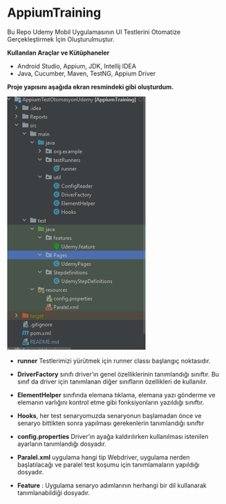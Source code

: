 # AppiumTraining
Bu Repo Udemy Mobil Uygulamasının UI Testlerini Otomatize Gerçekleştirmek İçin Oluşturulmuştur.

**Kullanılan Araçlar ve Kütüphaneler** 
* Android Studio, Appium, JDK, Intellij IDEA
* Java, Cucumber, Maven, TestNG, Appium Driver

**Proje yapısını aşağıda ekran resmindeki gibi oluşturdum.**

![img.png](img.png)

* **runner** Testlerimizi yürütmek için runner classı başlangıç noktasıdır.

* **DriverFactory** sınıfı driver’ın genel özelliklerinin tanımlandığı sınıftır. Bu sınıf da driver için tanımlanan
diğer sınıfların özellikleri de kullanılır.

* **ElementHelper** sınıfında elemana tıklama, elemana yazı gönderme ve elemanın varlığını kontrol etme
gibi fonksiyonların yazıldığı sınıftır.

* **Hooks**, her test senaryomuzda senaryonun başlamadan önce ve senaryo bittikten sonra yapılması
gerekenlerin tanımlandığı sınıftır

* **config.properties** Driver’ın ayağa kaldırılırken kullanılması istenilen ayarların tanımlandığı dosyadır.
* **Paralel.xml** uygulama hangi tip Webdriver, uygulama nerden başlatılacağı ve paralel
test koşumu için tanımlamaların yapıldığı dosyadır.
* **Feature** : Uygulama senaryo adımlarının herhangi bir dil kullanarak tanımlanabildiği
dosyadır.





